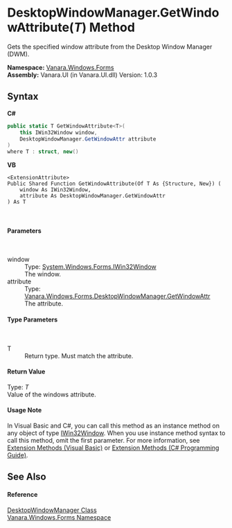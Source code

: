 # DesktopWindowManager.GetWindowAttribute(*T*) Method 
 

Gets the specified window attribute from the Desktop Window Manager (DWM).

**Namespace:**&nbsp;<a href="c580cf52-4028-70db-28d0-f9b1abc03861">Vanara.Windows.Forms</a><br />**Assembly:**&nbsp;Vanara.UI (in Vanara.UI.dll) Version: 1.0.3

## Syntax

**C#**<br />
``` C#
public static T GetWindowAttribute<T>(
	this IWin32Window window,
	DesktopWindowManager.GetWindowAttr attribute
)
where T : struct, new()

```

**VB**<br />
``` VB
<ExtensionAttribute>
Public Shared Function GetWindowAttribute(Of T As {Structure, New}) ( 
	window As IWin32Window,
	attribute As DesktopWindowManager.GetWindowAttr
) As T
```

<br />

#### Parameters
&nbsp;<dl><dt>window</dt><dd>Type: <a href="http://msdn2.microsoft.com/en-us/library/215475ec" target="_blank">System.Windows.Forms.IWin32Window</a><br />The window.</dd><dt>attribute</dt><dd>Type: <a href="4dcc616b-ec4b-7bfd-7994-18db9a6c5640">Vanara.Windows.Forms.DesktopWindowManager.GetWindowAttr</a><br />The attribute.</dd></dl>

#### Type Parameters
&nbsp;<dl><dt>T</dt><dd>Return type. Must match the attribute.</dd></dl>

#### Return Value
Type: *T*<br />Value of the windows attribute.

#### Usage Note
In Visual Basic and C#, you can call this method as an instance method on any object of type <a href="http://msdn2.microsoft.com/en-us/library/215475ec" target="_blank">IWin32Window</a>. When you use instance method syntax to call this method, omit the first parameter. For more information, see <a href="http://msdn.microsoft.com/en-us/library/bb384936.aspx">Extension Methods (Visual Basic)</a> or <a href="http://msdn.microsoft.com/en-us/library/bb383977.aspx">Extension Methods (C# Programming Guide)</a>.

## See Also


#### Reference
<a href="51ffe269-15ed-c96e-bc05-607675204677">DesktopWindowManager Class</a><br /><a href="c580cf52-4028-70db-28d0-f9b1abc03861">Vanara.Windows.Forms Namespace</a><br />